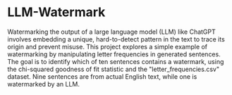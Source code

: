# LLM-Watermark

Watermarking the output of a large language model (LLM) like ChatGPT involves embedding a unique, hard-to-detect pattern in the text to trace its origin and prevent misuse. This project explores a simple example of watermarking by manipulating letter frequencies in generated sentences. The goal is to identify which of ten sentences contains a watermark, using the chi-squared goodness of fit statistic and the "letter_frequencies.csv" dataset. Nine sentences are from actual English text, while one is watermarked by an LLM.
